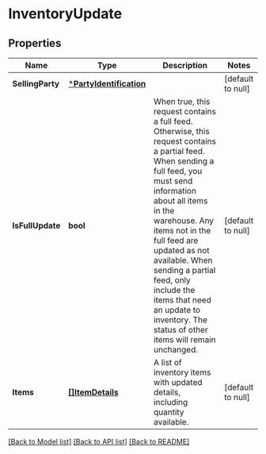 # InventoryUpdate

## Properties
Name | Type | Description | Notes
------------ | ------------- | ------------- | -------------
**SellingParty** | [***PartyIdentification**](PartyIdentification.md) |  | [default to null]
**IsFullUpdate** | **bool** | When true, this request contains a full feed. Otherwise, this request contains a partial feed. When sending a full feed, you must send information about all items in the warehouse. Any items not in the full feed are updated as not available. When sending a partial feed, only include the items that need an update to inventory. The status of other items will remain unchanged. | [default to null]
**Items** | [**[]ItemDetails**](ItemDetails.md) | A list of inventory items with updated details, including quantity available. | [default to null]

[[Back to Model list]](../README.md#documentation-for-models) [[Back to API list]](../README.md#documentation-for-api-endpoints) [[Back to README]](../README.md)

